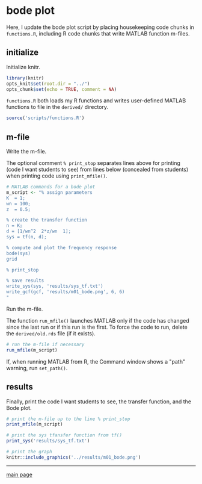 
bode plot
=========

Here, I update the bode plot script by placing housekeeping code chunks in `functions.R`, including R code chunks that write MATLAB function m-files.

initialize
----------

Initialize knitr.

``` r
library(knitr)
opts_knit$set(root.dir = "../")
opts_chunk$set(echo = TRUE, comment = NA)
```

`functions.R` both loads my R functions and writes user-defined MATLAB functions to file in the `derived/` directory.

``` r
source('scripts/functions.R')
```

m-file
------

Write the m-file.

The optional comment `% print_stop` separates lines above for printing (code I want students to see) from lines below (concealed from students) when printing code using `print_mfile()`.

``` r
# MATLAB commands for a bode plot
m_script <- "% assign parameters
K  = 1;
wn = 100;
z  = 0.5;

% create the transfer function
n = K;
d = [1/wn^2  2*z/wn  1];
sys = tf(n, d);

% compute and plot the frequency response
bode(sys)
grid

% print_stop 

% save results
write_sys(sys, 'results/sys_tf.txt')
write_gcf(gcf, 'results/m01_bode.png', 6, 6)
"
```

Run the m-file.

The function `run_mfile()` launches MATLAB only if the code has changed since the last run or if this run is the first. To force the code to run, delete the `derived/old.rds` file (if it exists).

``` r
# run the m-file if necessary
run_mfile(m_script)
```

If, when running MATLAB from R, the Command window shows a "path" warning, run `set_path()`.

results
-------

Finally, print the code I want students to see, the transfer function, and the Bode plot.

``` r
# print the m-file up to the line % print_stop
print_mfile(m_script)

# print the sys tfansfer function from tf()
print_sys('results/sys_tf.txt')

# print the graph
knitr::include_graphics('../results/m01_bode.png')
```

------------------------------------------------------------------------

[main page](../README.md)
